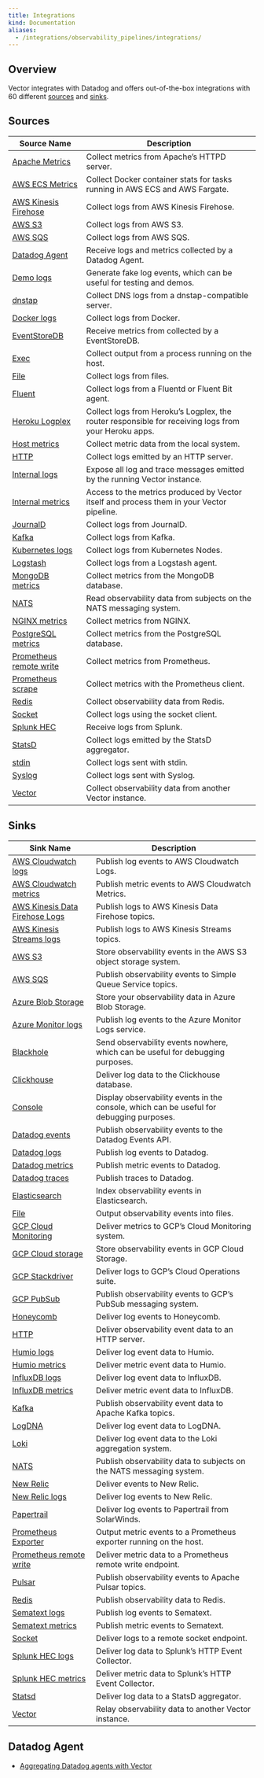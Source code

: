 ```yaml
---
title: Integrations
kind: Documentation
aliases: 
  - /integrations/observability_pipelines/integrations/
---
```

## Overview

Vector integrates with Datadog and offers out-of-the-box integrations with 60 different [sources](#sources) and [sinks](#sinks). 

## Sources

| Source Name                   | Description                                                                                           |
| ----------------------------- | ----------------------------------------------------------------------------------------------------- |
| [Apache Metrics][1]           | Collect metrics from Apache’s HTTPD server.                                                           |
| [AWS ECS Metrics][2]          | Collect Docker container stats for tasks running in AWS ECS and AWS Fargate.                          |
| [AWS Kinesis Firehose][3]     | Collect logs from AWS Kinesis Firehose.                                                               |
| [AWS S3][4]                   | Collect logs from AWS S3.                                                                             |
| [AWS SQS][5]                  | Collect logs from AWS SQS.                                                                            |
| [Datadog Agent][6]            | Receive logs and metrics collected by a Datadog Agent.                                                |
| [Demo logs][7]                | Generate fake log events, which can be useful for testing and demos.                                  |
| [dnstap][8]                   | Collect DNS logs from a dnstap-compatible server.                                                     |
| [Docker logs][9]              | Collect logs from Docker.                                                                             |
| [EventStoreDB][10]            | Receive metrics from collected by a EventStoreDB.                                                     |
| [Exec][11]                    | Collect output from a process running on the host.                                                     |
| [File][12]                    | Collect logs from files.                                                                              |
| [Fluent][13]                  | Collect logs from a Fluentd or Fluent Bit agent.                                                      |
| [Heroku Logplex][14]          | Collect logs from Heroku’s Logplex, the router responsible for receiving logs from your Heroku apps.  |
| [Host metrics][15]            | Collect metric data from the local system.                                                            |
| [HTTP][16]                    | Collect logs emitted by an HTTP server.                                                               |
| [Internal logs][17]           | Expose all log and trace messages emitted by the running Vector instance.                             |
| [Internal metrics][18]        | Access to the metrics produced by Vector itself and process them in your Vector pipeline.             |
| [JournalD][19]                | Collect logs from JournalD.                                                                           |
| [Kafka][20]                   | Collect logs from Kafka.                                                                              |
| [Kubernetes logs][21]         | Collect logs from Kubernetes Nodes.                                                                   |
| [Logstash][22]                | Collect logs from a Logstash agent.                                                                   |
| [MongoDB metrics][23]         | Collect metrics from the MongoDB database.                                                            |
| [NATS][24]                    | Read observability data from subjects on the NATS messaging system.                                   |
| [NGINX metrics][25]           | Collect metrics from NGINX.                                                                           |
| [PostgreSQL metrics][26]      | Collect metrics from the PostgreSQL database.                                                         |
| [Prometheus remote write][27] | Collect metrics from Prometheus.                                                                      |
| [Prometheus scrape][28]       | Collect metrics with the Prometheus client.                                                            |
| [Redis][29]                   | Collect observability data from Redis.                                                                |
| [Socket][30]                  | Collect logs using the socket client.                                                                 |
| [Splunk HEC][31]              | Receive logs from Splunk.                                                                             |
| [StatsD][32]                  | Collect logs emitted by the StatsD aggregator.                                                        |
| [stdin][33]                   | Collect logs sent with stdin.                                                                          |
| [Syslog][34]                  | Collect logs sent with Syslog.                                                                         |
| [Vector][35]                  | Collect observability data from another Vector instance.                                              |

## Sinks 

| Sink Name                             | Description                                                                               |
| ------------------------------------- | ----------------------------------------------------------------------------------------- |
| [AWS Cloudwatch logs][36]             | Publish log events to AWS Cloudwatch Logs.                                                |
| [AWS Cloudwatch metrics][37]          | Publish metric events to AWS Cloudwatch Metrics.                                          |
| [AWS Kinesis Data Firehose Logs][38]  | Publish logs to AWS Kinesis Data Firehose topics.                                         |
| [AWS Kinesis Streams logs][39]        | Publish logs to AWS Kinesis Streams topics.                                               |
| [AWS S3][40]                          | Store observability events in the AWS S3 object storage system.                           |
| [AWS SQS][41]                         | Publish observability events to Simple Queue Service topics.                              |
| [Azure Blob Storage][42]              | Store your observability data in Azure Blob Storage.                                      |
| [Azure Monitor logs][43]              | Publish log events to the Azure Monitor Logs service.                                     |
| [Blackhole][44]                       | Send observability events nowhere, which can be useful for debugging purposes.            |
| [Clickhouse][45]                      | Deliver log data to the Clickhouse database.                                              |
| [Console][46]                         | Display observability events in the console, which can be useful for debugging purposes.  |
| [Datadog events][47]                  | Publish observability events to the Datadog Events API.                                   |
| [Datadog logs][48]                    | Publish log events to Datadog.                                                            |
| [Datadog metrics][49]                 | Publish metric events to Datadog.                                                         |
| [Datadog traces][50]                  | Publish traces to Datadog.                                                                |
| [Elasticsearch][51]                   | Index observability events in Elasticsearch.                                              |
| [File][52]                            | Output observability events into files.                                                   |
| [GCP Cloud Monitoring][53]            | Deliver metrics to GCP’s Cloud Monitoring system.                                         |
| [GCP Cloud storage][54]               | Store observability events in GCP Cloud Storage.                                          |
| [GCP Stackdriver][55]                 | Deliver logs to GCP’s Cloud Operations suite.                                             |
| [GCP PubSub][56]                      | Publish observability events to GCP’s PubSub messaging system.                            |
| [Honeycomb][57]                       | Deliver log events to Honeycomb.                                                          |
| [HTTP][58]                            | Deliver observability event data to an HTTP server.                                       |
| [Humio logs][59]                      | Deliver log event data to Humio.                                                          |
| [Humio metrics][60]                   | Deliver metric event data to Humio.                                                       |
| [InfluxDB logs][61]                   | Deliver log event data to InfluxDB.                                                       |
| [InfluxDB metrics][62]                | Deliver metric event data to InfluxDB.                                                    |
| [Kafka][63]                           | Publish observability event data to Apache Kafka topics.                                  |
| [LogDNA][64]                          | Deliver log event data to LogDNA.                                                         |
| [Loki][65]                            | Deliver log event data to the Loki aggregation system.                                    |
| [NATS][66]                            | Publish observability data to subjects on the NATS messaging system.                      |
| [New Relic][67]                       | Deliver events to New Relic.                                                              |
| [New Relic logs][68]                  | Deliver log events to New Relic.                                                          |
| [Papertrail][69]                      | Deliver log events to Papertrail from SolarWinds.                                         |
| [Prometheus Exporter][70]             | Output metric events to a Prometheus exporter running on the host.                        |
| [Prometheus remote write][71]         | Deliver metric data to a Prometheus remote write endpoint.                                |
| [Pulsar][72]                          | Publish observability events to Apache Pulsar topics.                                     |
| [Redis][73]                           | Publish observability data to Redis.                                                      |
| [Sematext logs][74]                   | Publish log events to Sematext.                                                           |
| [Sematext metrics][75]                | Publish metric events to Sematext.                                                        |
| [Socket][76]                          | Deliver logs to a remote socket endpoint.                                                 |
| [Splunk HEC logs][77]                 | Deliver log data to Splunk’s HTTP Event Collector.                                        |
| [Splunk HEC metrics][78]              | Deliver metric data to Splunk’s HTTP Event Collector.                                     |
| [Statsd][79]                          | Deliver log data to a StatsD aggregator.                                                  |
| [Vector][80]                          | Relay observability data to another Vector instance.                                      |

## Datadog Agent
- [Aggregating Datadog agents with Vector](https://docs.datadoghq.com/agent/vector_aggregation/ )

[1]: https://vector.dev/docs/reference/configuration/sources/apache_metrics/
[2]: https://vector.dev/docs/reference/configuration/sources/aws_ecs_metrics/
[3]: https://vector.dev/docs/reference/configuration/sources/aws_kinesis_firehose/
[4]: https://vector.dev/docs/reference/configuration/sources/aws_s3/
[5]: https://vector.dev/docs/reference/configuration/sources/aws_sqs/
[6]: https://vector.dev/docs/reference/configuration/sources/datadog_agent/
[7]: https://vector.dev/docs/reference/configuration/sources/demo_logs/
[8]: https://vector.dev/docs/reference/configuration/sources/dnstap/
[9]: https://vector.dev/docs/reference/configuration/sources/docker_logs/
[10]: https://vector.dev/docs/reference/configuration/sources/eventstoredb_metrics/
[11]: https://vector.dev/docs/reference/configuration/sources/exec/
[12]: https://vector.dev/docs/reference/configuration/sources/file/
[13]: https://vector.dev/docs/reference/configuration/sources/fluent/
[14]: https://vector.dev/docs/reference/configuration/sources/heroku_logs/
[15]: https://vector.dev/docs/reference/configuration/sources/host_metrics/
[16]: https://vector.dev/docs/reference/configuration/sources/http/
[17]: https://vector.dev/docs/reference/configuration/sources/internal_logs/
[18]: https://vector.dev/docs/reference/configuration/sources/internal_metrics/
[19]: https://vector.dev/docs/reference/configuration/sources/journald/
[20]: https://vector.dev/docs/reference/configuration/sources/kafka/
[21]: https://vector.dev/docs/reference/configuration/sources/kubernetes_logs/
[22]: https://vector.dev/docs/reference/configuration/sources/logstash/
[23]: https://vector.dev/docs/reference/configuration/sources/mongodb_metrics/
[24]: https://vector.dev/docs/reference/configuration/sources/nats/
[25]: https://vector.dev/docs/reference/configuration/sources/nginx_metrics/
[26]: https://vector.dev/docs/reference/configuration/sources/postgresql_metrics/
[27]: https://vector.dev/docs/reference/configuration/sources/prometheus_remote_write/
[28]: https://vector.dev/docs/reference/configuration/sources/prometheus_scrape/
[29]: https://vector.dev/docs/reference/configuration/sources/redis/
[30]: https://vector.dev/docs/reference/configuration/sources/socket/
[31]: https://vector.dev/docs/reference/configuration/sources/splunk_hec/
[32]: https://vector.dev/docs/reference/configuration/sources/statsd/
[33]: https://vector.dev/docs/reference/configuration/sources/stdin/
[34]: https://vector.dev/docs/reference/configuration/sources/syslog/
[35]: https://vector.dev/docs/reference/configuration/sources/vector/
[36]: https://vector.dev/docs/reference/configuration/sinks/aws_cloudwatch_logs/
[37]: https://vector.dev/docs/reference/configuration/sinks/aws_cloudwatch_metrics/
[38]: https://vector.dev/docs/reference/configuration/sinks/aws_kinesis_firehose/
[39]: https://vector.dev/docs/reference/configuration/sinks/aws_kinesis_streams/
[40]: https://vector.dev/docs/reference/configuration/sinks/aws_s3/
[41]: https://vector.dev/docs/reference/configuration/sinks/aws_sqs/
[42]: https://vector.dev/docs/reference/configuration/sinks/azure_blob/
[43]: https://vector.dev/docs/reference/configuration/sinks/azure_monitor_logs/
[44]: https://vector.dev/docs/reference/configuration/sinks/blackhole/
[45]: https://vector.dev/docs/reference/configuration/sinks/clickhouse/
[46]: https://vector.dev/docs/reference/configuration/sinks/console/
[47]: https://vector.dev/docs/reference/configuration/sinks/datadog_events/
[48]: https://vector.dev/docs/reference/configuration/sinks/datadog_logs/
[49]: https://vector.dev/docs/reference/configuration/sinks/datadog_metrics/
[50]: https://vector.dev/docs/reference/configuration/sinks/datadog_traces/
[51]: https://vector.dev/docs/reference/configuration/sinks/elasticsearch/
[52]: https://vector.dev/docs/reference/configuration/sinks/file/
[53]: https://vector.dev/docs/reference/configuration/sinks/gcp_stackdriver_metrics/
[54]: https://vector.dev/docs/reference/configuration/sinks/gcp_cloud_storage/
[55]: https://vector.dev/docs/reference/configuration/sinks/gcp_stackdriver_logs/
[56]: https://vector.dev/docs/reference/configuration/sinks/gcp_pubsub/
[57]: https://vector.dev/docs/reference/configuration/sinks/honeycomb/
[58]: https://vector.dev/docs/reference/configuration/sinks/http/
[59]: https://vector.dev/docs/reference/configuration/sinks/humio_logs/
[60]: https://vector.dev/docs/reference/configuration/sinks/humio_metrics/
[61]: https://vector.dev/docs/reference/configuration/sinks/influxdb_logs/
[62]: https://vector.dev/docs/reference/configuration/sinks/influxdb_metrics/
[63]: https://vector.dev/docs/reference/configuration/sinks/kafka/
[64]: https://vector.dev/docs/reference/configuration/sinks/logdna/
[65]: https://vector.dev/docs/reference/configuration/sinks/loki/
[66]: https://vector.dev/docs/reference/configuration/sinks/nats/
[67]: https://vector.dev/docs/reference/configuration/sinks/new_relic/
[68]: https://vector.dev/docs/reference/configuration/sinks/new_relic_logs/
[69]: https://vector.dev/docs/reference/configuration/sinks/papertrail/
[70]: https://vector.dev/docs/reference/configuration/sinks/prometheus_exporter/
[71]: https://vector.dev/docs/reference/configuration/sinks/prometheus_remote_write/
[72]: https://vector.dev/docs/reference/configuration/sinks/pulsar/
[73]: https://vector.dev/docs/reference/configuration/sinks/redis/
[74]: https://vector.dev/docs/reference/configuration/sinks/sematext_logs/
[75]: https://vector.dev/docs/reference/configuration/sinks/sematext_metrics/
[76]: https://vector.dev/docs/reference/configuration/sinks/socket/
[77]: https://vector.dev/docs/reference/configuration/sinks/splunk_hec_logs/
[78]: https://vector.dev/docs/reference/configuration/sinks/splunk_hec_metrics/
[79]: https://vector.dev/docs/reference/configuration/sinks/statsd/
[80]: https://vector.dev/docs/reference/configuration/sinks/vector/
